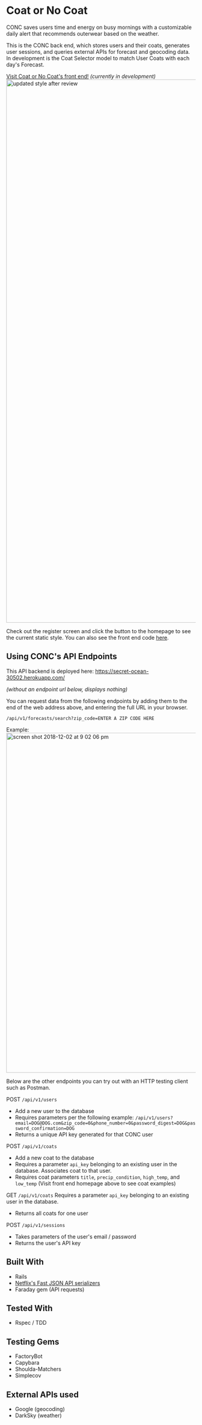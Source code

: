 # Coat or No Coat

CONC saves users time and energy on busy mornings with a customizable daily alert that recommends outerwear based on the weather.

This is the CONC back end, which stores users and their coats, generates user sessions, and queries external APIs for forecast and geocoding data. In development is the Coat Selector model to match User Coats with each day's Forecast. 

[Visit Coat or No Coat's front end!](https://beccahyland.github.io/frontend_coat_or_no_coat/) *(currently in development)*
<img width="1440" alt="updated style after review" src="https://user-images.githubusercontent.com/39714935/49409669-cde1b180-f71e-11e8-904d-fd7fd4e1cc9c.png">

Check out the register screen and click the button to the homepage to see the current static style.
You can also see the front end code [here](https://github.com/BeccaHyland/frontend_coat_or_no_coat).

## Using CONC's API Endpoints
This API backend is deployed here: https://secret-ocean-30502.herokuapp.com/

_(without an endpoint url below, displays nothing)_

You can request data from the following endpoints by adding them to the end of the web address above, and entering the full URL in your browser.

`/api/v1/forecasts/search?zip_code=ENTER A ZIP CODE HERE`

Example:
<img width="901" alt="screen shot 2018-12-02 at 9 02 06 pm" src="https://user-images.githubusercontent.com/39714935/49409613-95da6e80-f71e-11e8-9bde-9f5f870f4bdd.png">

Below are the other endpoints you can try out with an HTTP testing client such as Postman.

POST `/api/v1/users`
* Add a new user to the database
* Requires parameters per the following example:
`/api/v1/users?email=DOG@DOG.com&zip_code=0&phone_number=0&password_digest=DOG&password_confirmation=DOG`
* Returns a unique API key generated for that CONC user

POST `/api/v1/coats`
* Add a new coat to the database
* Requires a parameter `api_key` belonging to an existing user in the database. Associates coat to that user.
* Requires coat parameters `title`, `precip_condition`, `high_temp`, and `low_temp` (Visit front end homepage above to see coat examples)

GET `/api/v1/coats` Requires a parameter `api_key` belonging to an existing user in the database.
* Returns all coats for one user

POST `/api/v1/sessions`
* Takes parameters of the user's email / password
* Returns the user's API key

## Built With
* Rails
* [Netflix's Fast JSON API serializers](https://github.com/Netflix/fast_jsonapi)
* Faraday gem (API requests)

## Tested With
* Rspec / TDD

## Testing Gems
* FactoryBot
* Capybara
* Shoulda-Matchers
* Simplecov

## External APIs used
* Google (geocoding)
* DarkSky (weather)



